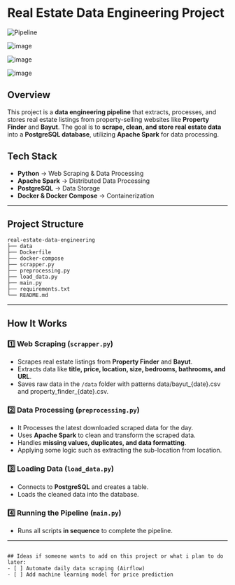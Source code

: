 # Real Estate Data Engineering Project

![Pipeline](https://github.com/user-attachments/assets/773d8646-dcd9-4072-bbd7-32927aa71c0e)

![image](https://github.com/user-attachments/assets/9e606154-b097-432d-b932-3379c58e50ce)

![image](https://github.com/user-attachments/assets/dbb05f30-36b2-4410-ae60-2467d0697fbf)

![image](https://github.com/user-attachments/assets/47e48bd4-c62d-4979-8c34-01696da66ad6)





## Overview
This project is a **data engineering pipeline** that extracts, processes, and stores real estate listings from property-selling websites like **Property Finder** and **Bayut**. The goal is to **scrape, clean, and store real estate data** into a **PostgreSQL database**, utilizing **Apache Spark** for data processing.

## Tech Stack
- **Python** → Web Scraping & Data Processing  
- **Apache Spark** → Distributed Data Processing  
- **PostgreSQL** → Data Storage  
- **Docker & Docker Compose** → Containerization  

---

## Project Structure
```
real-estate-data-engineering
├── data                 
├── Dockerfile             
├── docker-compose    
├── scrapper.py           
├── preprocessing.py        
├── load_data.py            
├── main.py                 
├── requirements.txt        
└── README.md                 
```

---

## How It Works

### **1️⃣ Web Scraping (`scrapper.py`)**  
- Scrapes real estate listings from **Property Finder** and **Bayut**.  
- Extracts data like **title, price, location, size, bedrooms, bathrooms, and URL**.  
- Saves raw data in the `/data` folder with patterns data/bayut_{date}.csv and property_finder_{date}.csv.  

### **2️⃣ Data Processing (`preprocessing.py`)**  
- It Processes the latest downloaded scraped data for the day.
- Uses **Apache Spark** to clean and transform the scraped data.  
- Handles **missing values, duplicates, and data formatting**.
- Applying some logic such as extracting the sub-location from location. 

### **3️⃣ Loading Data (`load_data.py`)**  
- Connects to **PostgreSQL** and creates a table.  
- Loads the cleaned data into the database.  

### **4️⃣ Running the Pipeline (`main.py`)**  
- Runs all scripts **in sequence** to complete the pipeline.  

---

```

## Ideas if someone wants to add on this project or what i plan to do later:
- [ ] Automate daily data scraping (Airflow)
- [ ] Add machine learning model for price prediction 

